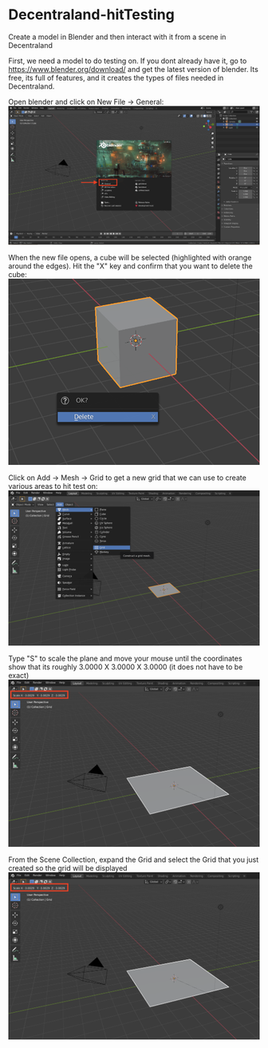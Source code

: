 # Decentraland-hitTesting
Create a model in Blender and then interact with it from a scene in Decentraland

First, we need a model to do testing on.  If you dont already have it, go to https://www.blender.org/download/ and get the latest version of blender.  Its free, its full of features, and it creates the types of files needed in Decentraland.

Open blender and click on New File -> General:
<img src="./ReadMe/blender_1.png">

When the new file opens, a cube will be selected (highlighted with orange around the edges).  Hit the "X" key and confirm that you want to delete the cube:
<img src="./ReadMe/blender_2.png">

Click on Add -> Mesh -> Grid to get a new grid that we can use to create various areas to hit test on:
<img src="./ReadMe/blender_3.png">

Type "S" to scale the plane and move your mouse until the coordinates show that its roughly 3.0000 X 3.0000 X 3.0000 (it does not have to be exact)
<img src="./ReadMe/blender_4.png">

From the Scene Collection, expand the Grid and select the Grid that you just created so the grid will be displayed
<img src="./ReadMe/blender_4.png">
